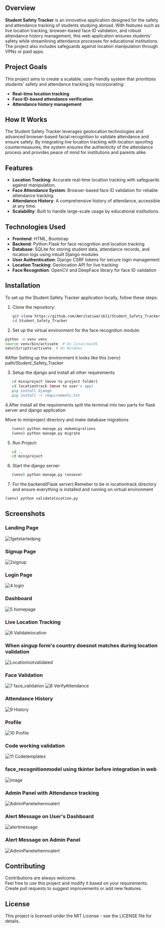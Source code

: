 ## Overview  
**Student Safety Tracker** is an innovative application designed for the safety and attendance tracking of students studying abroad. With features such as live location tracking, browser-based face ID validation, and robust attendance history management, this web application ensures students' safety while streamlining attendance processes for educational institutions. The project also includes safeguards against location manipulation through VPNs or paid apps.

## Project Goals  
This project aims to create a scalable, user-friendly system that prioritizes students' safety and attendance tracking by incorporating:

- **Real-time location tracking**
- **Face ID-based attendance verification**
- **Attendance history management**

## How It Works  
The Student Safety Tracker leverages geolocation technologies and advanced browser-based facial recognition to validate attendance and ensure safety. By integrating live location tracking with location spoofing countermeasures, the system ensures the authenticity of the attendance process and provides peace of mind for institutions and parents alike.

## Features  
- **Location Tracking**: Accurate real-time location tracking with safeguards against manipulation.
- **Face Attendance System**: Browser-based face ID validation for reliable attendance tracking.
- **Attendance History**: A comprehensive history of attendance, accessible at any time.
- **Scalability**: Built to handle large-scale usage by educational institutions.

## Technologies Used  
- **Frontend**: HTML, Bootstrap  
- **Backend**: Python Flask for face recognition and location tracking  
- **Database**: SQLite for storing student data, attendance records, and location logs using inbuilt Django modules  
- **User Authentication**: Django CSRF tokens for secure login management  
- **Location Tracking**: Geolocation API for live tracking  
- **Face Recognition**: OpenCV and DeepFace library for face ID validation  

## Installation  
To set up the Student Safety Tracker application locally, follow these steps:

1. Clone the repository:  
   ```bash
   git clone https://github.com/Amritatiwari611/Student_Safety_Tracker/edit/main/README.md
   cd Student_Safety_Tracker
   ```


2. Set up the virtual environment for the face recognition module:
```bash
python -m venv venv
source venv/bin/activate  # On Linux/macOS
venv\Scripts\activate  # On Windows
```
 #After Setting up the environment it looks like this 
 (venv) path/Student_Safety_Tracker

 3. Setup the django and install all other requirements
```bash
   cd miniproject (move to project folder)
   cd locationtrack (move to user's app)
   pip install django
   pip install -r requirements.txt
```
 
4.After install all the requirements split the terminal into two parts for flask server and django application 

Move to miniproject directory and make database migrations
```bash
   (venv) python manage.py makemigrations
   (venv) python manage.py migrate
```

5. Run Project:
```bash
   cd ..
   cd miniproject
```

6. Start the django server:
```bash
   (venv) python manage.py runsever
```

7. For the backend(Flask server):Remeber to be in locationtrack directory and ensure everything is installed and running on virtual environment
```bash
(venv) python validatelocation.py
```

## Screenshots  

### Landing Page
![1getstartedpng](https://github.com/user-attachments/assets/0f757b3e-b335-46ab-a53d-866191387532)

### Signup Page 
![2signup](https://github.com/user-attachments/assets/d9a3cc13-5338-47ed-9dad-f7e91e92ccb9)

### Login Page 
![4 login](https://github.com/user-attachments/assets/b353e7c4-5c01-49ff-937c-e662f5ea2fee)

### Dashboard 
![5 homepage](https://github.com/user-attachments/assets/de51b400-2ed4-4fc2-870b-129711280148)

### Live Location Tracking 
![6 Validatelocation](https://github.com/user-attachments/assets/7b8edf63-fb6e-42d6-b022-84cbbabef129)

### When singup form's country doesnot matches during location validation 
![Locationnotvalidated](https://github.com/user-attachments/assets/a109fe31-5a75-49c4-ae06-27542f90a5f7)

### Face Validation 
![7 face_validation](https://github.com/user-attachments/assets/23ec0716-6a63-475e-bf02-182112525fbb)
![8 VerifyAttendance](https://github.com/user-attachments/assets/d0ab4a29-ca2a-4fe5-b36c-d904c00e3db4)

### Attendance History  
![9 History](https://github.com/user-attachments/assets/8e5a3075-c472-4884-be70-3a7ebcf4d1cc)

### Profile
![10 Profile](https://github.com/user-attachments/assets/a408afaf-d4fe-4357-9ee1-e929f76a1c2a)

### Code working validation
![11 Codetemplates](https://github.com/user-attachments/assets/3a70517c-5b78-43b1-a207-d462d6378df6)

### face_recognitionmodel using tkinter before integration in web
![image](https://github.com/user-attachments/assets/db3b1242-6eb3-4e1e-90f9-ea98697a03e8)

### Admin Panel with Attendance tracking 
![AdminPanelwhennoalert](https://github.com/user-attachments/assets/a39febb3-f3c8-4afc-b727-b7d3f8576b60)

### Alert Message on User's Dashboard 
![alertmessage](https://github.com/user-attachments/assets/a4236ff4-c7b3-402a-ba03-60ae93763b95)

### Alert Message on Admin Panel
![AdminPanelwhennoalert](https://github.com/user-attachments/assets/5f220d65-4a8c-45c8-a1d8-d36b43f9b9f3)

## Contributing  
Contributions are always welcome.  
Feel free to use this project and modify it based on your requirements. Create pull requests to suggest improvements or add new features.

## License  
This project is licensed under the MIT License - see the LICENSE file for details.

